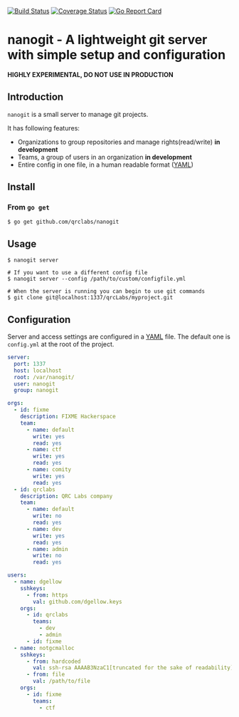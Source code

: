 [![Build Status](https://travis-ci.org/qrclabs/nanogit.svg?branch=master)](https://travis-ci.org/qrcLabs/nanogit)
[![Coverage Status](https://coveralls.io/repos/github/qrclabs/nanogit/badge.svg?branch=master)](https://coveralls.io/github/qrclabs/nanogit?branch=master)
[![Go Report Card](https://goreportcard.com/badge/github.com/qrclabs/nanogit)](https://goreportcard.com/report/github.com/qrclabs/nanogit)

# nanogit - A lightweight git server with simple setup and configuration

**HIGHLY EXPERIMENTAL, DO NOT USE IN PRODUCTION**

## Introduction

`nanogit` is a small server to manage git projects.

It has following features:

- Organizations to group repositories and manage rights(read/write) **in development**
- Teams, a group of users in an organization **in development**
- Entire config in one file, in a human readable format ([YAML](https://en.wikipedia.org/wiki/YAML))

## Install

### From `go get`

```
$ go get github.com/qrclabs/nanogit
```

## Usage

```
$ nanogit server

# If you want to use a different config file
$ nanogit server --config /path/to/custom/configfile.yml

# When the server is running you can begin to use git commands
$ git clone git@localhost:1337/qrcLabs/myproject.git
```

## Configuration

Server and access settings are configured in a [YAML](https://en.wikipedia.org/wiki/YAML) file. The default one is `config.yml` at the root of the project.

```yaml
server:
  port: 1337
  host: localhost
  root: /var/nanogit/
  user: nanogit
  group: nanogit

orgs:
  - id: fixme
    description: FIXME Hackerspace
    team:
      - name: default
        write: yes
        read: yes
      - name: ctf
        write: yes
        read: yes
      - name: comity
        write: yes
        read: yes
  - id: qrclabs
    description: QRC Labs company
    team:
      - name: default
        write: no
        read: yes
      - name: dev
        write: yes
        read: yes
      - name: admin
        write: no
        read: yes

users:
  - name: dgellow
    sshkeys:
      - from: https
        val: github.com/dgellow.keys
    orgs:
      - id: qrclabs
        teams:
          - dev
          - admin
      - id: fixme
  - name: notgcmalloc
    sshkeys:
      - from: hardcoded
        val: ssh-rsa AAAAB3NzaC1[truncated for the sake of readability]+MWYbwK1Tgx
      - from: file
        val: /path/to/file
    orgs:
      - id: fixme
        teams:
          - ctf

```
